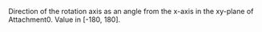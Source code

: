 Direction of the rotation axis as an angle from the x-axis in the xy-plane of Attachment0. Value in [-180, 180].